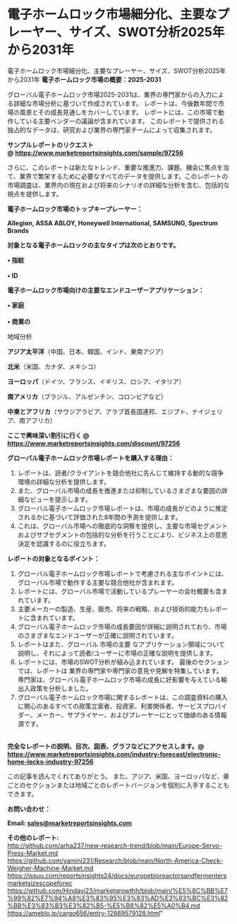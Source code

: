 # 電子ホームロック市場細分化、主要なプレーヤー、サイズ、SWOT分析2025年から2031年
電子ホームロック市場細分化、主要なプレーヤー、サイズ、SWOT分析2025年から2031年
<strong><b>電子ホームロック市場の概要：2025-2031</b></strong>

グローバル電子ホームロック市場2025-2031は、業界の専門家からの入力による詳細な市場分析に基づいて作成されています。 レポートは、今後数年間で市場の風景とその成長見通しをカバーしています。 レポートには、この市場で動作している主要ベンダーの議論が含まれています。 このレポートで提供される独占的なデータは、研究および業界の専門家チームによって収集されます。

<strong>サンプルレポートのリクエスト @ <a href=https://www.marketreportsinsights.com/sample/97256>https://www.marketreportsinsights.com/sample/97256</a></strong>

さらに、このレポートは新たなトレンド、重要な推進力、課題、機会に焦点を当て、業界で繁栄するために必要なすべてのデータを提供します。このレポートの市場調査は、業界内の現在および将来のシナリオの詳細な分析を含む、包括的な視点を提供します。

<strong>電子ホームロック市場のトップキープレーヤー：</strong>

<strong>Allegion, ASSA ABLOY, Honeywell International, SAMSUNG, Spectrum Brands</strong>

<strong><b>対象となる電子ホームロックの主なタイプは次のとおりです。</b></strong>

<strong>• 指紋<br><br>• ID</strong>

<strong><b>電子ホームロック市場向けの主要なエンドユーザーアプリケーション：</b></strong>

<strong>• 家庭<br><br>• 商業の</strong>

 地域分析

<strong><b>アジア太平洋</b></strong>（中国、日本、韓国、インド、東南アジア）

<strong><b>北米</b></strong>（米国、カナダ、メキシコ）

<strong><b>ヨーロッパ</b></strong>（ドイツ、フランス、イギリス、ロシア、イタリア）

<strong><b>南アメリカ</b></strong>（ブラジル、アルゼンチン、コロンビアなど）

<strong><b>中東とアフリカ</b></strong>（サウジアラビア、アラブ首長国連邦、エジプト、ナイジェリア、南アフリカ）

<strong>ここで興味深い割引に行く @ <a href=https://www.marketreportsinsights.com/discount/97256>https://www.marketreportsinsights.com/discount/97256</a></strong>

<strong><b>グローバル電子ホームロック市場レポートを購入する理由：</b></strong>
<ol>
  <li>レポートは、読者/クライアントを競合他社に先んじて維持する動的な競争環境の詳細な分析を提供します。</li>
  <li>また、グローバル市場の成長を推進または抑制しているさまざまな要因の詳細なビューを提示します。</li>
  <li>グローバル電子ホームロック市場レポートは、市場の成長がどのように推定されるかに基づいて評価された8年間の予測を提供します。</li>
  <li>これは、グローバル市場への徹底的な洞察を提供し、主要な市場セグメントおよびサブセグメントの包括的な分析を行うことにより、ビジネス上の意思決定を認識するのに役立ちます。</li>
</ol>
<strong><b>レポートの対象となるポイント：</b></strong>
<ol>
  <li>グローバル電子ホームロック市場レポートで考慮される主なポイントには、グローバル市場で動作する主要な競合他社が含まれます。</li>
  <li>レポートには、グローバル市場で活動しているプレーヤーの会社概要も含まれています。</li>
  <li>主要メーカーの製造、生産、販売、将来の戦略、および技術的能力もレポートに含まれています。</li>
  <li>グローバル電子ホームロック市場の成長要因が詳細に説明されており、市場のさまざまなエンドユーザーが正確に説明されています。</li>
  <li>レポートはまた、グローバル 市場の主要 なアプリケーション領域について説明し、それによって読者/ユーザーに市場の正確な説明を提供します。</li>
  <li>レポートには、市場のSWOT分析が組み込まれています。 最後のセクションでは、レポートは 業界の専門家や専門家の意見や見解を特集しています。 専門家は、グローバル電子ホームロック市場の成長に好影響を与えている輸出入政策を分析しました。</li>
  <li>グローバル電子ホームロック市場に関するレポートは、この調査資料の購入に関心のあるすべての政策立案者、投資家、利害関係者、サービスプロバイダー、メーカー、サプライヤー、およびプレーヤーにとって価値のある情報源です。</li>
</ol><br>
<strong>完全なレポートの説明、目次、図表、グラフなどにアクセスします。@ <a href=https://www.marketreportsinsights.com/industry-forecast/electronic-home-locks-industry-97256>https://www.marketreportsinsights.com/industry-forecast/electronic-home-locks-industry-97256</a></strong>

この記事を読んでくれてありがとう。 また、アジア、米国、ヨーロッパなど、章ごとのセクションまたは地域ごとのレポートバージョンを個別に入手することもできます。

<strong><b>お問い合わせ：</b></strong>

<strong>Email: </strong><a href=mailto:sales@marketreportsinsights.com><strong>sales@marketreportsinsights.com</strong></a>

<strong>その他のレポート:</strong>
<br>
<a href=http://github.com/arha237/new-research-trend/blob/main/Europe-Servo-Press-Market.md>http://github.com/arha237/new-research-trend/blob/main/Europe-Servo-Press-Market.md</a>
<br>
<a href=https://github.com/yamini231/Research/blob/main/North-America-Check-Weigher-Machine-Market.md>https://github.com/yamini231/Research/blob/main/North-America-Check-Weigher-Machine-Market.md</a>
<br>
<a href=https://issuu.com/reportsinsights24/docs/europebioreactorsandfermentersmarketsizescopeforec>https://issuu.com/reportsinsights24/docs/europebioreactorsandfermentersmarketsizescopeforec</a>
<br>
<a href=https://github.com/Hindavi23/marketgrowthh/blob/main/%E5%8C%BB%E7%99%82%E7%94%A8%E3%83%95%E3%83%AD%E3%83%BC%E3%82%BB%E3%83%B3%E3%82%B5-%E5%B8%82%E5%A0%B4.md>https://github.com/Hindavi23/marketgrowthh/blob/main/%E5%8C%BB%E7%99%82%E7%94%A8%E3%83%95%E3%83%AD%E3%83%BC%E3%82%BB%E3%83%B3%E3%82%B5-%E5%B8%82%E5%A0%B4.md</a>
<br>
<a href=https://ameblo.jp/cargo656/entry-12889579128.html>https://ameblo.jp/cargo656/entry-12889579128.html</a>"
